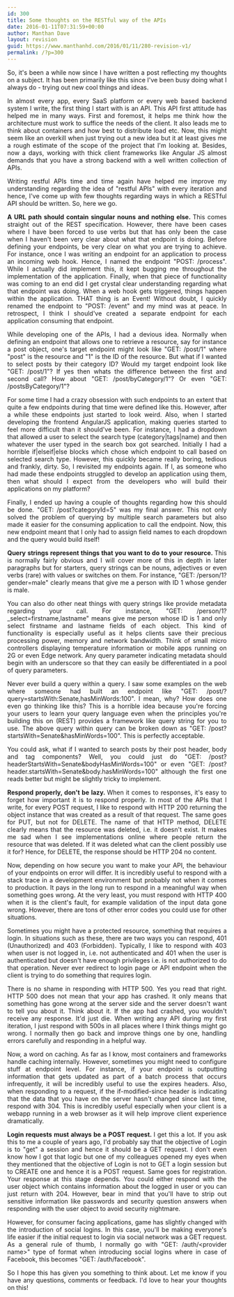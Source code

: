 ```yaml
---
id: 300
title: Some thoughts on the RESTful way of the APIs
date: 2016-01-11T07:31:59+00:00
author: Manthan Dave
layout: revision
guid: https://www.manthanhd.com/2016/01/11/280-revision-v1/
permalink: /?p=300
---
```

<p style="text-align: justify;">So, it's been a while now since I have written a post reflecting my thoughts on a subject. It has been primarily like this since I've been busy doing what I always do - trying out new cool things and ideas.</p>
<p style="text-align: justify;">In almost every app, every SaaS platform or every web based backend system I write, the first thing I start with is an API. This API first attitude has helped me in many ways. First and foremost, it helps me think how the architecture must work to suffice the needs of the client. It also leads me to think about containers and how best to distribute load etc. Now, this might seem like an overkill when just trying out a new idea but it at least gives me a rough estimate of the scope of the project that I'm looking at. Besides, now a days, working with thick client frameworks like Angular JS almost demands that you have a strong backend with a well written collection of APIs.<!--more--></p>
<p style="text-align: justify;">Writing restful APIs time and time again have helped me improve my understanding regarding the idea of "restful APIs" with every iteration and hence, I've come up with few thoughts regarding ways in which a RESTful API should be written. So, here we go.</p>
<p style="text-align: justify;"><strong>A URL path should contain singular nouns and nothing else. </strong>This comes straight out of the REST specification. However, there have been cases where I have been forced to use verbs but that has only been the case when I haven't been very clear about what that endpoint is doing. Before defining your endpoints, be very clear on what you are trying to achieve. For instance, once I was writing an endpoint for an application to process an incoming web hook. Hence, I named the endpoint "POST: /process". While I actually did implement this, it kept bugging me throughout the implementation of the application. Finally, when that piece of functionality was coming to an end did I get crystal clear understanding regarding what that endpoint was doing. When a web hook gets triggered, things happen within the application. THAT thing is an Event! Without doubt, I quickly renamed the endpoint to "POST: /event" and my mind was at peace. In retrospect, I think I should've created a separate endpoint for each application consuming that endpoint.</p>
<p style="text-align: justify;">While developing one of the APIs, I had a devious idea. Normally when defining an endpoint that allows one to retrieve a resource, say for instance a post object, one's target endpoint might look like "GET: /post/1" where "post" is the resource and "1" is the ID of the resource. But what if I wanted to select posts by their category ID? Would my target endpoint look like "GET: /post/1"? If yes then whats the difference between the first and second call? How about "GET: /post/byCategory/1"? Or even "GET: /postsByCategory/1"?</p>
<p style="text-align: justify;">For some time I had a crazy obsession with such endpoints to an extent that quite a few endpoints during that time were defined like this. However, after a while these endpoints just started to look weird. Also, when I started developing the frontend AngularJS application, making queries started to feel more difficult than it should've been. For instance, I had a dropdown that allowed a user to select the search type (category|tags|name) and then whatever the user typed in the search box got searched. Initially I had a horrible if|elseif|else blocks which chose which endpoint to call based on selected search type. However, this quickly became really boring, tedious and frankly, dirty. So, I revisited my endpoints again. If I, as someone who had made these endpoints struggled to develop an application using them, then what should I expect from the developers who will build their applications on my platform?</p>
<p style="text-align: justify;">Finally, I ended up having a couple of thoughts regarding how this should be done. "GET: /post?categoryId=5" was my final answer. This not only solved the problem of querying by multiple search parameters but also made it easier for the consuming application to call the endpoint. Now, this new endpoint meant that I only had to assign field names to each dropdown and the query would build itself!</p>
<p style="text-align: justify;"><b>Query strings represent things that you want to do to your resource. </b>This is normally fairly obvious and I will cover more of this in depth in later paragraphs but for starters, query strings can be nouns, adjectives or even verbs (rare) with values or switches on them. For instance, "GET: /person/1?gender=male" clearly means that give me a person with ID 1 whose gender is male.</p>
<p style="text-align: justify;">You can also do other neat things with query strings like provide metadata regarding your call. For instance, "GET: /person/1?_select=firstname,lastname" means give me person whose ID is 1 and only select firstname and lastname fields of each object. This kind of functionality is especially useful as it helps clients save their precious processing power, memory and network bandwidth. Think of small micro controllers displaying temperature information or mobile apps running on 2G or even Edge network. Any query parameter indicating metadata should begin with an underscore so that they can easily be differentiated in a pool of query parameters.</p>
<p style="text-align: justify;">Never ever build a query within a query. I saw some examples on the web where someone had built an endpoint like "GET: /post/?query=startsWith:Senate,hasMinWords:100". I mean, why? How does one even go thinking like this? This is a horrible idea because you're forcing your users to learn your query language even when the principles you're building this on (REST) provides a framework like query string for you to use. The above query within query can be broken down as "GET: /post?startsWith=Senate&amp;hasMinWords=100". This is perfectly acceptable.</p>
<p style="text-align: justify;">You could ask, what if I wanted to search posts by their post header, body and tag components? Well, you could just do "GET: /post?headerStartsWith=Senate&amp;bodyHasMinWords=100" or even "GET: /post?header.startsWith=Senate&amp;body.hasMinWords=100" although the first one reads better but might be slightly tricky to implement.</p>
<p style="text-align: justify;"><strong>Respond properly, don't be lazy. </strong>When it comes to responses, it's easy to forget how important it is to respond properly. In most of the APIs that I write, for every POST request, I like to respond with HTTP 200 returning the object instance that was created as a result of that request. The same goes for PUT, but not for DELETE. The name of that HTTP method, DELETE clearly means that the resource was deleted, i.e. it doesn't exist. It makes me sad when I see implementations online where people return the resource that was deleted. If it was deleted what can the client possibly use it for? Hence, for DELETE, the response should be HTTP 204 no content.</p>
<p style="text-align: justify;">Now, depending on how secure you want to make your API, the behaviour of your endpoints on error will differ. It is incredibly useful to respond with a stack trace in a development environment but probably not when it comes to production. It pays in the long run to respond in a meaningful way when something goes wrong. At the very least, you must respond with HTTP 400 when it is the client's fault, for example validation of the input data gone wrong. However, there are tons of other error codes you could use for other situations.</p>
<p style="text-align: justify;">Sometimes you might have a protected resource, something that requires a login. In situations such as these, there are two ways you can respond, 401 (Unauthorized) and 403 (Forbidden). Typically, I like to respond with 403 when user is not logged in, i.e. not authenticated and 401 when the user is authenticated but doesn't have enough privileges i.e. is not authorized to do that operation. Never ever redirect to login page or API endpoint when the client is trying to do something that requires login.</p>
<p style="text-align: justify;">There is no shame in responding with HTTP 500. Yes you read that right. HTTP 500 does not mean that your app has crashed. It only means that something has gone wrong at the server side and the server doesn't want to tell you about it. Think about it. If the app had crashed, you wouldn't receive any response. It'd just die. When writing any API during my first iteration, I just respond with 500s in all places where I think things might go wrong. I normally then go back and improve things one by one, handling errors carefully and responding in a helpful way.</p>
<p style="text-align: justify;">Now, a word on caching. As far as I know, most containers and frameworks handle caching internally. However, sometimes you might need to configure stuff at endpoint level. For instance, if your endpoint is outputting information that gets updated as part of a batch process that occurs infrequently, it will be incredibly useful to use the expires headers. Also, when responding to a request, if the if-modified-since header is indicating that the data that you have on the server hasn't changed since last time, respond with 304. This is incredibly useful especially when your client is a webapp running in a web browser as it will help improve client experience dramatically.</p>
<p style="text-align: justify;"><b>Login requests must always be a POST request. </b>I get this a lot. If you ask this to me a couple of years ago, I'd probably say that the objective of Login is to "get" a session and hence it should be a GET request. I don't even know how I got that logic but one of my colleagues opened my eyes when they mentioned that the objective of Login is not to GET a login session but to CREATE one and hence it is a POST request. Same goes for registration. Your response at this stage depends. You could either respond with the user object which contains information about the logged in user or you can just return with 204. However, bear in mind that you'll have to strip out sensitive information like passwords and security question answers when responding with the user object to avoid security nightmare.</p>
<p style="text-align: justify;">However, for consumer facing applications, game has slightly changed with the introduction of social logins. In this case, you'll be making everyone's life easier if the initial request to login via social network was a GET request. As a general rule of thumb, I normally go with "GET: /auth/&lt;provider name&gt;" type of format when introducing social logins where in case of Facebook, this becomes "GET: /auth/facebook".</p>
<p style="text-align: justify;">So I hope this has given you something to think about. Let me know if you have any questions, comments or feedback. I'd love to hear your thoughts on this!</p>